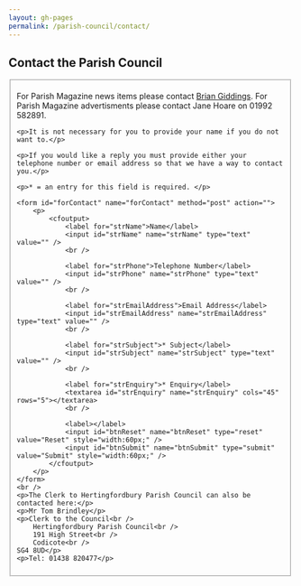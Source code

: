 ```yaml
---
layout: gh-pages
permalink: /parish-council/contact/
---
```


<h2>Contact the Parish Council</h2>

<fieldset>
	<p>For Parish Magazine news items please contact <a href="mailto:brian51giddings@googlemail.com">Brian Giddings</a>. For Parish Magazine advertisments please contact Jane Hoare on 01992 582891.</p>

	<p>It is not necessary for you to provide your name if you do not want to.</p>

	<p>If you would like a reply you must provide either your telephone number or email address so that we have a way to contact you.</p>

	<p>* = an entry for this field is required. </p>

	<form id="forContact" name="forContact" method="post" action="">
		<p>
			<cfoutput>
				<label for="strName">Name</label>
				<input id="strName" name="strName" type="text" value="" />
				<br />

				<label for="strPhone">Telephone Number</label>
				<input id="strPhone" name="strPhone" type="text" value="" />
				<br />

				<label for="strEmailAddress">Email Address</label>
				<input id="strEmailAddress" name="strEmailAddress" type="text" value="" />
				<br />

				<label for="strSubject">* Subject</label>
				<input id="strSubject" name="strSubject" type="text" value="" />
				<br />

				<label for="strEnquiry">* Enquiry</label>
				<textarea id="strEnquiry" name="strEnquiry" cols="45" rows="5"></textarea>
				<br />

				<label></label>
				<input id="btnReset" name="btnReset" type="reset" value="Reset" style="width:60px;" />
				<input id="btnSubmit" name="btnSubmit" type="submit" value="Submit" style="width:60px;" />
			</cfoutput>
		</p>
	</form>
	<br />
	<p>The Clerk to Hertingfordbury Parish Council can also be contacted here:</p>
	<p>Mr Tom Brindley</p>
	<p>Clerk to the Council<br />
		Hertingfordbury Parish Council<br />
		191 High Street<br />
		Codicote<br />
	SG4 8UD</p>
	<p>Tel: 01438 820477</p>
</fieldset>